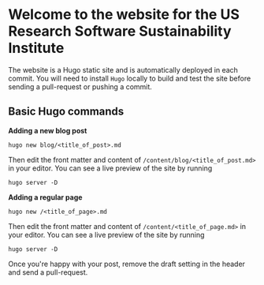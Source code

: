 # Welcome to the website for the US Research Software Sustainability Institute

The website is a Hugo static site and is automatically deployed in each commit. You will need to install `Hugo` locally to build and test the site before sending a pull-request or pushing a commit.

## Basic Hugo commands


**Adding a new blog post**


```
hugo new blog/<title_of_post>.md
```

Then edit the front matter and content of `/content/blog/<title_of_post.md>` in your editor. You can see a live preview of the site by running 

```
hugo server -D
```


**Adding a regular page**


```
hugo new /<title_of_page>.md
```

Then edit the front matter and content of `/content/<title_of_page.md>` in your editor. You can see a live preview of the site by running 

```
hugo server -D
```



Once you're happy with your post, remove the draft setting in the header and send a pull-request.

